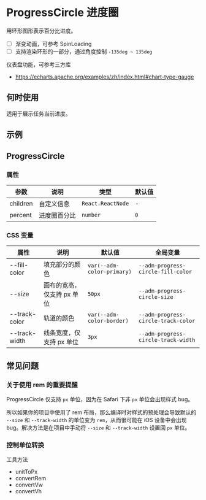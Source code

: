 # ProgressCircle 进度圈

用环形图形表示百分比进度。

- [ ] 渐变动画，可参考 SpinLoading
- [ ] 支持渲染环形的一部分，通过角度控制 `-135deg ~ 135deg`

仪表盘功能，可参考三方库

- https://echarts.apache.org/examples/zh/index.html#chart-type-gauge

## 何时使用

适用于展示任务当前进度。

## 示例

<code src="./demos/demo1.tsx"></code>

## ProgressCircle

### 属性

| 参数     | 说明         | 类型              | 默认值 |
| -------- | ------------ | ----------------- | ------ |
| children | 自定义信息   | `React.ReactNode` | -      |
| percent  | 进度圈百分比 | `number`          | `0`    |

### CSS 变量

| 属性 | 说明 | 默认值 | 全局变量 |
| --- | --- | --- | --- |
| --fill-color | 填充部分的颜色 | `var(--adm-color-primary)` | `--adm-progress-circle-fill-color` |
| --size | 画布的宽高，仅支持 px 单位 | `50px` | `--adm-progress-circle-size` |
| --track-color | 轨道的颜色 | `var(--adm-color-border)` | `--adm-progress-circle-track-color` |
| --track-width | 线条宽度，仅支持 px 单位 | `3px` | `--adm-progress-circle-track-width` |

## 常见问题

### 关于使用 rem 的重要提醒

ProgressCircle 仅支持 `px` 单位，因为在 Safari 下非 `px` 单位会出现样式 bug。

所以如果你的项目中使用了 rem 布局，那么编译时对样式的预处理会导致默认的 `--size` 和 `--track-width` 的单位变为 `rem`，从而很可能在 iOS 设备中会出现 bug。解决方法是在项目中手动将 `--size` 和 `--track-width` 设置回 `px` 单位。

### 控制单位转换

工具方法

- unitToPx
- convertRem
- convertVw
- convertVh
